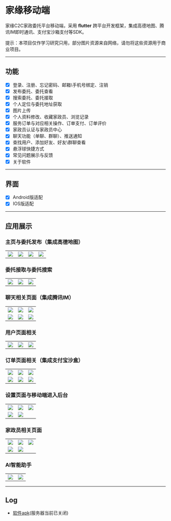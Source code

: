 # 家缘移动端

家缘C2C家政委托平台移动端，采用 **flutter** 跨平台开发框架，集成高德地图、腾讯IM即时通讯、支付宝沙箱支付等SDK。

提示：本项目仅作学习研究只用，部分图片资源来自网络，请勿将这些资源用于商业项目。

-------

## 功能

- [x] 登录、注册、忘记密码、邮箱\手机号绑定、注销
- [x] 发布委托、委托查看
- [x] 搜索委托、委托接取
- [x] 个人定位与委托地址获取
- [x] 图片上传
- [x] 个人资料修改、收藏家政员、浏览记录
- [x] 服务订单与对应相关操作、订单支付、订单评价
- [x] 家政员认证与家政员中心
- [x] 聊天功能（单聊、群聊）、推送通知
- [x] 查找用户、添加好友、好友\群聊查看
- [x] 悬浮球快捷方式
- [x] 常见问题展示与反馈
- [x] 关于软件

------

## 界面

- [x] Android版适配
- [x] IOS版适配

------

## 应用展示

### 主页与委托发布（集成高德地图）

<table>
    <tr>
        <td><img src="https://github.com/ikunhuaji/jiayuan_image/raw/master/app_image/home/home_page.png"/></td>
        <td><img src="https://github.com/ikunhuaji/jiayuan_image/raw/master/app_image/home/commission_chose.png"/></td>
        <td><img src="https://github.com/ikunhuaji/jiayuan_image/raw/master/app_image/commission/send_commission.png"/></td>
        <td><img src="https://github.com/ikunhuaji/jiayuan_image/raw/master/app_image/commission/map.png"/></td>
    </tr>
</table>


### 委托接取与委托搜索

<table>
    <tr>
        <td><img src="https://github.com/ikunhuaji/jiayuan_image/raw/master/app_image/commission/commission_page.png"/></td>
        <td><img src="https://github.com/ikunhuaji/jiayuan_image/raw/master/app_image/commission/commission_detail.png"/></td>
        <td><img src="https://github.com/ikunhuaji/jiayuan_image/raw/master/app_image/commission/search_commission.png"/></td>
    </tr>
</table>


### 聊天相关页面（集成腾讯IM）

<table>
    <tr>
        <td><img src="https://github.com/ikunhuaji/jiayuan_image/raw/master/app_image/chat/conversation_page.png"/></td>
        <td><img src="https://github.com/ikunhuaji/jiayuan_image/raw/master/app_image/chat/chat_page.png"/></td>
        <td><img src="https://github.com/ikunhuaji/jiayuan_image/raw/master/app_image/chat/group_info_page.png"/></td>
    </tr>
    <tr>
        <td><img src="https://github.com/ikunhuaji/jiayuan_image/raw/master/app_image/chat/friend_list_page.png"/></td>
        <td><img src="https://github.com/ikunhuaji/jiayuan_image/raw/master/app_image/chat/search_user_new.png"/></td>
        <td><img src="https://github.com/ikunhuaji/jiayuan_image/raw/master/app_image/chat/user_info_new.png"/></td>
    </tr>
</table>



### 用户页面相关

<table>
    <tr>
        <td><img src="https://github.com/ikunhuaji/jiayuan_image/raw/master/app_image/user/user_page.png"/></td>
        <td><img src="https://github.com/ikunhuaji/jiayuan_image/raw/master/app_image/user/keeper_collection.png"/></td>
        <td><img src="https://github.com/ikunhuaji/jiayuan_image/raw/master/app_image/user/faq_page.png"/></td>
    </tr>
</table>


### 订单页面相关（集成支付宝沙盒）

<table>
    <tr>
        <td><img src="https://github.com/ikunhuaji/jiayuan_image/raw/master/app_image/order/order_page_new.png"/></td>
        <td><img src="https://github.com/ikunhuaji/jiayuan_image/raw/master/app_image/order/status_1.png"/></td>
        <td><img src="https://github.com/ikunhuaji/jiayuan_image/raw/master/app_image/order/status_8.png"/></td>
    </tr>
    <tr>
        <td><img src="https://github.com/ikunhuaji/jiayuan_image/raw/master/app_image/order/status_5.png"/></td>
        <td><img src="https://github.com/ikunhuaji/jiayuan_image/raw/master/app_image/order/evaluate_page.png"/></td>
        <td><img src="https://github.com/ikunhuaji/jiayuan_image/raw/master/app_image/order/pay.png"/></td>
    </tr>
</table>



### 设置页面与移动端进入后台

<table>
    <tr>
        <td><img src="https://github.com/ikunhuaji/jiayuan_image/raw/master/app_image/setting/setting_page.png"/></td>
        <td><img src="https://github.com/ikunhuaji/jiayuan_image/raw/master/app_image/setting/password_change.png"/></td>
        <td><img src="https://github.com/ikunhuaji/jiayuan_image/raw/master/app_image/setting/email_change_page.png"/></td>
    </tr>
    <tr>
        <td><img src="https://github.com/ikunhuaji/jiayuan_image/raw/master/app_image/setting/backend_page.png"/></td>
        <td><img src="https://github.com/ikunhuaji/jiayuan_image/raw/master/app_image/setting/backend_2.png"/></td>
    </tr>
</table>


### 家政员相关页面

<table>
    <tr>
        <td><img src="https://github.com/ikunhuaji/jiayuan_image/raw/master/app_image/keeper/keeper_center.png"/></td>
        <td><img src="https://github.com/ikunhuaji/jiayuan_image/raw/master/app_image/keeper/keeper_order.png"/></td>
        <td><img src="https://github.com/ikunhuaji/jiayuan_image/raw/master/app_image/keeper/earnings.png"/></td>
    </tr>
    <tr>
        <td><img src="https://github.com/ikunhuaji/jiayuan_image/raw/master/app_image/keeper/certificate_page1.png"/></td>
        <td><img src="https://github.com/ikunhuaji/jiayuan_image/raw/master/app_image/keeper/certificate_page2.png"/></td>
    </tr>
</table>


### AI智能助手

<table>
    <tr>
        <td><img src="https://github.com/ikunhuaji/jiayuan_image/raw/master/app_image/ai/ai_keeper_new.png"/></td>
        <td><img src="https://github.com/ikunhuaji/jiayuan_image/raw/master/app_image/ai/ai_order_new.png"/></td>
    </tr>
</table>



------

## Log

- [软件apk](https://github.com/IHLZH/JiaYuan/blob/master/apk/jiayuan.apk)(服务器当前已关闭)



